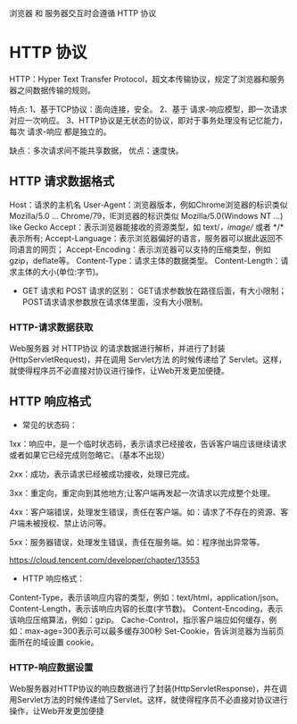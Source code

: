 浏览器 和 服务器交互时会遵循 HTTP 协议

# HTTP 协议

HTTP：Hyper Text Transfer Protocol，超文本传输协议，规定了浏览器和服务器之间数据传输的规则。

特点:
1、基于TCP协议：面向连接，安全。
2、基于 请求-响应模型，即一次请求对应一次响应。
3、HTTP协议是无状态的协议，即对于事务处理没有记忆能力，每次 请求-响应 都是独立的。

缺点：多次请求间不能共享数据，
优点：速度快。


## HTTP 请求数据格式

Host：请求的主机名
User-Agent：浏览器版本，例如Chrome浏览器的标识类似 Mozilla/5.0 ... Chrome/79，IE浏览器的标识类似 Mozilla/5.0(Windows NT ...) like Gecko
Accept：表示浏览器能接收的资源类型，如 text/*，image/* 或者 */*表示所有;
Accept-Language：表示浏览器偏好的语言，服务器可以据此返回不同语言的网页；
Accept-Encoding：表示浏览器可以支持的压缩类型，例如 gzip，deflate等。
Content-Type：请求主体的数据类型。
Content-Length：请求主体的大小(单位:字节)。

* GET 请求和 POST 请求的区别：
 GET请求参数放在路径后面，有大小限制；POST请求请求参数放在请求体里面，没有大小限制。

### HTTP-请求数据获取
Web服务器 对 HTTP协议 的请求数据进行解析，并进行了封装(HttpServletRequest)，并在调用 Servlet方法 的时候传递给了 Servlet。这样，就使得程序员不必直接对协议进行操作，让Web开发更加便捷。



## HTTP 响应格式

* 常见的状态码：

1xx：响应中，是一个临时状态码，表示请求已经接收，告诉客户端应该继续请求 或者如果它已经完成则忽略它。（基本不出现）

2xx：成功，表示请求已经被成功接收，处理已完成。

3xx：重定向，重定向到其他地方;让客户端再发起一次请求以完成整个处理。

4xx：客户端错误，处理发生错误，责任在客户端。如：请求了不存在的资源、客户端未被授权、禁止访问等。

5xx：服务器错误，处理发生错误，责任在服务端。如：程序抛出异常等。

<https://cloud.tencent.com/developer/chapter/13553>

* HTTP 响应格式：

Content-Type，表示该响应内容的类型，例如：text/html，application/json。
Content-Length，表示该响应内容的长度(字节数)。
Content-Encoding，表示该响应压缩算法，例如：gzip。
Cache-Control，指示客户端应如何缓存，例如：max-age=300表示可以最多缓存300秒
Set-Cookie，告诉浏览器为当前页面所在的域设置 cookie。


### HTTP-响应数据设置
Web服务器对HTTP协议的响应数据进行了封装(HttpServletResponse)，并在调用Servlet方法的时候传递给了Servlet。这样，就使得程序员不必直接对协议进行操作，让Web开发更加便捷











